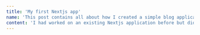 ```yaml
---
title: 'My first Nextjs app'
name: 'This post contains all about how I created a simple blog application using Next.js '
content: 'I had worked on an existing Nextjs application before but did not get a chance to build one from scratch. Then, I came across this super easy youtube tutorial by Dave Gray (https://www.youtube.com/watch?v=puIQhnjOfbc) where he has easily explained step by step how to build a simple blog application. I am still new to Nextjs so this app is still work in progress, but hoping to learn more and add new features soon.'
---
```


